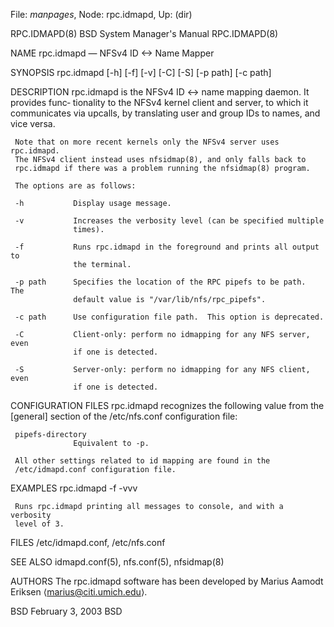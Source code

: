 File: *manpages*,  Node: rpc.idmapd,  Up: (dir)

RPC.IDMAPD(8)             BSD System Manager's Manual            RPC.IDMAPD(8)

NAME
     rpc.idmapd — NFSv4 ID <-> Name Mapper

SYNOPSIS
     rpc.idmapd [-h] [-f] [-v] [-C] [-S] [-p path] [-c path]

DESCRIPTION
     rpc.idmapd is the NFSv4 ID <-> name mapping daemon.  It provides func‐
     tionality to the NFSv4 kernel client and server, to which it communicates
     via upcalls, by translating user and group IDs to names, and vice versa.

     Note that on more recent kernels only the NFSv4 server uses rpc.idmapd.
     The NFSv4 client instead uses nfsidmap(8), and only falls back to
     rpc.idmapd if there was a problem running the nfsidmap(8) program.

     The options are as follows:

     -h           Display usage message.

     -v           Increases the verbosity level (can be specified multiple
                  times).

     -f           Runs rpc.idmapd in the foreground and prints all output to
                  the terminal.

     -p path      Specifies the location of the RPC pipefs to be path.  The
                  default value is "/var/lib/nfs/rpc_pipefs".

     -c path      Use configuration file path.  This option is deprecated.

     -C           Client-only: perform no idmapping for any NFS server, even
                  if one is detected.

     -S           Server-only: perform no idmapping for any NFS client, even
                  if one is detected.

CONFIGURATION FILES
     rpc.idmapd recognizes the following value from the [general] section of
     the /etc/nfs.conf configuration file:

     pipefs-directory
                  Equivalent to -p.

     All other settings related to id mapping are found in the
     /etc/idmapd.conf configuration file.

EXAMPLES
     rpc.idmapd -f -vvv

     Runs rpc.idmapd printing all messages to console, and with a verbosity
     level of 3.

FILES
     /etc/idmapd.conf, /etc/nfs.conf

SEE ALSO
     idmapd.conf(5), nfs.conf(5), nfsidmap(8)

AUTHORS
     The rpc.idmapd software has been developed by Marius Aamodt Eriksen
     ⟨marius@citi.umich.edu⟩.

BSD                            February 3, 2003                            BSD
